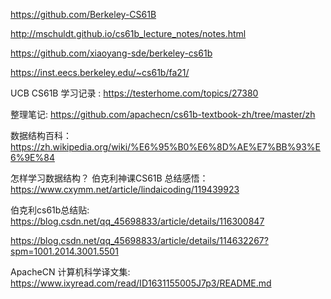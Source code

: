 
https://github.com/Berkeley-CS61B

http://mschuldt.github.io/cs61b_lecture_notes/notes.html

https://github.com/xiaoyang-sde/berkeley-cs61b

https://inst.eecs.berkeley.edu/~cs61b/fa21/

UCB CS61B 学习记录 : https://testerhome.com/topics/27380

整理笔记: https://github.com/apachecn/cs61b-textbook-zh/tree/master/zh

数据结构百科： https://zh.wikipedia.org/wiki/%E6%95%B0%E6%8D%AE%E7%BB%93%E6%9E%84

怎样学习数据结构？ 伯克利神课CS61B 总结感悟： https://www.cxymm.net/article/lindaicoding/119439923

伯克利cs61b总结贴: https://blog.csdn.net/qq_45698833/article/details/116300847

https://blog.csdn.net/qq_45698833/article/details/114632267?spm=1001.2014.3001.5501

ApacheCN 计算机科学译文集: https://www.ixyread.com/read/ID1631155005J7p3/README.md

